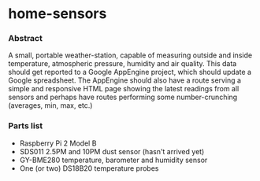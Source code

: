 # home-sensors
### Abstract
A small, portable weather-station, capable of measuring outside and inside temperature, atmospheric pressure, humidity and air quality. This data should get reported to a Google AppEngine project, which should update a Google spreadsheet. The AppEngine should also have a route serving a simple and responsive HTML page showing the latest readings from all sensors and perhaps have routes performing some number-crunching (averages, min, max, etc.)

### Parts list
<ul>
    <li>Raspberry Pi 2 Model B</li>
    <li>SDS011 2.5PM and 10PM dust sensor (hasn't arrived yet)</li>
    <li>GY-BME280 temperature, barometer and humidity sensor</li>
    <li>One (or two) DS18B20 temperature probes</li>
<ul>
